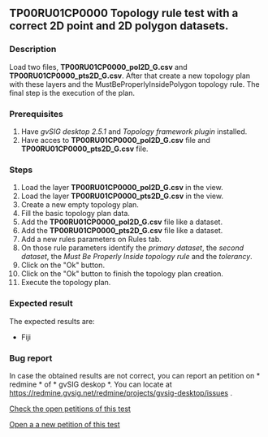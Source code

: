 ## TP00RU01CP0000 Topology rule test with a correct 2D point and 2D polygon datasets.

### Description

Load two files, **TP00RU01CP0000_pol2D_G.csv** and **TP00RU01CP0000_pts2D_G.csv**. After that create a new topology plan with these layers and the MustBeProperlyInsidePolygon topology rule.
The final step is the execution of the plan.

### Prerequisites

1. Have *gvSIG desktop 2.5.1* and *Topology framework plugin* installed.
2. Have acces to **TP00RU01CP0000_pol2D_G.csv** file and **TP00RU01CP0000_pts2D_G.csv** file.

### Steps

1. Load the layer **TP00RU01CP0000_pol2D_G.csv** in the view.
2. Load the layer **TP00RU01CP0000_pts2D_G.csv** in the view.
3. Create a new empty topology plan.
4. Fill the basic topology plan data.
5. Add the **TP00RU01CP0000_pol2D_G.csv** file like a dataset.
6. Add the **TP00RU01CP0000_pts2D_G.csv** file like a dataset.
7. Add a new rules parameters on Rules tab.
8. On those rule parameters identify the *primary dataset*, the *second dataset*, the *Must Be Properly Inside topology rule* and the *tolerancy*. 
9. Click on the "Ok" button.
10. Click on the "Ok" button to finish the topology plan creation.
11. Execute the topology plan.

### Expected result

The expected results are:
- Fiji


### Bug report


In case the obtained results are not correct, you can report an petition on * redmine * of * gvSIG deskop *. You can locate at
https://redmine.gvsig.net/redmine/projects/gvsig-desktop/issues .

[Check the open petitions of this test](https://redmine.gvsig.net/redmine/projects/gvsig-desktop/issues?utf8=%E2%9C%93&set_filter=1&f%5B%5D=status_id&op%5Bstatus_id%5D=o&f%5B%5D=subject&op%5Bsubject%5D=%7E&v%5Bsubject%5D%5B%5D=HE00FB00CP000&f%5B%5D=&c%5B%5D=tracker&c%5B%5D=status&c%5B%5D=priority&c%5B%5D=subject&c%5B%5D=assigned_to&c%5B%5D=updated_on&group_by=)

[Open a a new petition of this test](https://redmine.gvsig.net/redmine/projects/gvsig-desktop/issues/new?issue[subject]=HE00FB00CP000+Busqueda+simple+en+un+shape)